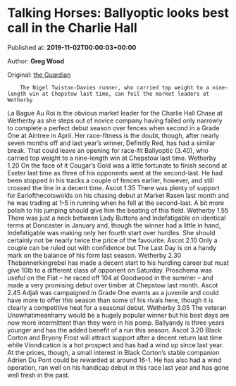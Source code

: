 
# Talking Horses: Ballyoptic looks best call in the Charlie Hall

Published at: **2019-11-02T00:00:03+00:00**

Author: **Greg Wood**

Original: [the Guardian](https://www.theguardian.com/sport/blog/2019/nov/01/talking-horses-ballyoptic-charlie-hall-chase-wetherby-horse-racing-tips)


        The Nigel Twiston-Davies runner, who carried top weight to a nine-length win at Chepstow last time, can foil the market leaders at Wetherby
      
La Bague Au Roi is the obvious market leader for the Charlie Hall Chase at Wetherby as she steps out of novice company having failed only narrowly to complete a perfect debut season over fences when second in a Grade One at Aintree in April.
Her race-fitness is the doubt, though, after nearly seven months off and last year’s winner, Definitly Red, has had a similar break. That could leave an opening for race-fit Ballyoptic (3.40), who carried top weight to a nine-length win at Chepstow last time.
Wetherby 1.20 On the face of it Cougar’s Gold was a little fortunate to finish second at Exeter last time as three of his opponents went at the second-last. He had been stopped in his tracks a couple of fences earlier, however, and still crossed the line in a decent time.
Ascot 1.35 There was plenty of support for Earlofthecotswolds on his chasing debut at Market Rasen last month and he was trading at 1-5 in running when he fell at the second-last. A bit more polish to his jumping should give him the beating of this field.
Wetherby 1.55 There was just a neck between Lady Buttons and Indefatigable on identical terms at Doncaster in January and, though the winner had a little in hand, Indefatigable was making only her fourth start over hurdles. She should certainly not be nearly twice the price of the favourite.
Ascot 2.10 Only a couple can be ruled out with confidence but The Last Day is on a handy mark on the balance of his form last season.
Wetherby 2.30 Thebannerkingrebel has made a decent start to his hurdling career but must give 10lb to a different class of opponent on Saturday. Proschema was useful on the Flat – he raced off 104 at Goodwood in the summer – and made a very promising debut over timber at Chepstow last month.
Ascot 2.45 Adjali was campaigned in Grade One events as a juvenile and could have more to offer this season than some of his rivals here, though it is clearly a competitive heat for a seasonal debut.
Wetherby 3.05 The veteran Unowhatimeanharry would be a hugely popular winner but his best days are now more intermittent than they were in his pomp. Ballyandy is three years younger and has the added benefit of a run this season.
Ascot 3.20 Black Corton and Bryony Frost will attract support after a decent return last time while Vinndication is a hot prospect and has had a wind op since last year. At the prices, though, a small interest in Black Corton’s stable companion Adrien Du Pont could be rewarded at around 16-1. He has also had a wind operation, ran well on his handicap debut in this race last year and has gone well fresh in the past.
